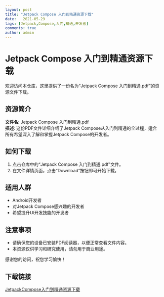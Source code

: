 ```yaml
---
layout: post
title: "Jetpack Compose 入门到精通资源下载"
date:   2021-05-29
tags: [Jetpack,Compose,入门,精通,开发者]
comments: true
author: admin
---
```

# Jetpack Compose 入门到精通资源下载

欢迎访问本仓库，这里提供了一份名为“Jetpack Compose 入门到精通.pdf”的资源文件下载。

## 资源简介

**文件名**: Jetpack Compose 入门到精通.pdf  
**描述**: 这份PDF文件详细介绍了Jetpack Compose从入门到精通的全过程，适合所有希望深入了解和掌握Jetpack Compose的开发者。

## 如何下载

1. 点击仓库中的“Jetpack Compose 入门到精通.pdf”文件。
2. 在文件详情页面，点击“Download”按钮即可开始下载。

## 适用人群

- Android开发者
- 对Jetpack Compose感兴趣的开发者
- 希望提升UI开发技能的开发者

## 注意事项

- 请确保您的设备已安装PDF阅读器，以便正常查看文件内容。
- 本资源仅供学习和研究使用，请勿用于商业用途。

感谢您的访问，祝您学习愉快！

## 下载链接

[JetpackCompose入门到精通资源下载](https://pan.quark.cn/s/f2e768b10882)